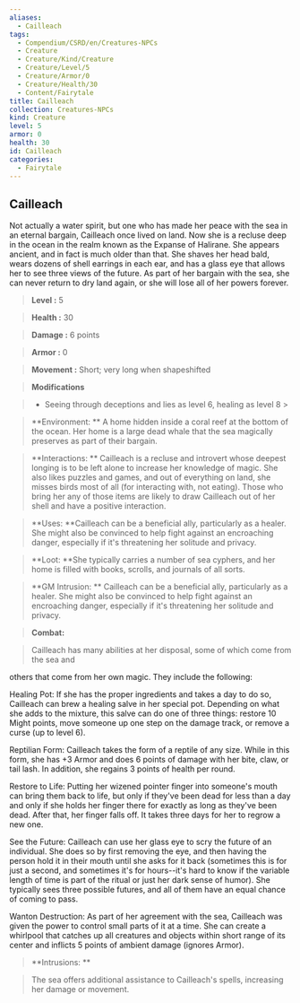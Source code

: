 ```yaml
---
aliases:
  - Cailleach
tags:
  - Compendium/CSRD/en/Creatures-NPCs
  - Creature
  - Creature/Kind/Creature
  - Creature/Level/5
  - Creature/Armor/0
  - Creature/Health/30
  - Content/Fairytale
title: Cailleach
collection: Creatures-NPCs
kind: Creature
level: 5
armor: 0
health: 30
id: Cailleach
categories:
  - Fairytale
---
```

## Cailleach    
Not actually a water spirit, but one who has made her peace with the sea in an eternal bargain, Cailleach once lived on land. Now she is a recluse deep in the ocean in the realm known as the Expanse of Halirane. She appears ancient, and in fact is much older than that. She shaves her head bald, wears dozens of shell earrings in each ear, and has a glass eye that allows her to see three views of the future. As part of her bargain with the sea, she can never return to dry land again, or she will lose all of her powers forever.    
  
    
> **Level :** 5    
> **Health :** 30    
> **Damage :** 6 points    
> **Armor :** 0    
> **Movement :** Short; very long when shapeshifted    
> **Modifications**    
>- Seeing through deceptions and lies as level 6, healing as level 8 >  
>    
> **Environment: ** A home hidden inside a coral reef at the bottom of the ocean. Her home is a large dead whale that the sea magically preserves as part of their bargain.    
> **Interactions: ** Cailleach is a recluse and introvert whose deepest longing is to be left alone to increase her knowledge of magic. She also likes puzzles and games, and out of everything on land, she misses birds most of all (for interacting with, not eating). Those who bring her any of those items are likely to draw Cailleach out of her shell and have a positive interaction.    
> **Uses: **Cailleach can be a beneficial ally, particularly as a healer. She might also be convinced to help fight against an encroaching danger, especially if it's threatening her solitude and privacy.    
> **Loot: **She typically carries a number of sea cyphers, and her home is filled with books, scrolls, and journals of all sorts.    
> **GM Intrusion: ** Cailleach can be a beneficial ally, particularly as a healer. She might also be convinced to help fight against an encroaching danger, especially if it's threatening her solitude and privacy.    
  
> **Combat:**   
> Cailleach has many abilities at her disposal, some of which come from the sea and  
others that come from her own magic. They include the following:  
Healing Pot: If she has the proper ingredients and takes a day to do so, Cailleach can brew a healing salve in her special pot. Depending on what she adds to the mixture, this salve can do one of three things: restore 10 Might points, move someone up one step on the damage track, or remove a curse (up to level 6).  
Reptilian Form: Cailleach takes the form of a reptile of any size. While in this form, she has +3 Armor and does 6 points of damage with her bite, claw, or tail lash. In addition, she regains 3 points of health per round.  
Restore to Life: Putting her wizened pointer finger into someone's mouth can bring them back to life, but only if they've been dead for less than a day and only if she holds her finger there for exactly as long as they've been dead. After that, her finger falls off. It takes three days for her to regrow a new one.  
See the Future: Cailleach can use her glass eye to scry the future of an individual. She does so by first removing the eye, and then having the person hold it in their mouth until she asks for it back (sometimes this is for just a second, and sometimes it's for hours--it's hard to know if the variable length of time is part of the ritual or just her dark sense of humor). She typically sees three possible futures, and all of them have an equal chance of coming to pass.  
Wanton Destruction: As part of her agreement with the sea, Cailleach was given the power to control small parts of it at a time. She can create a whirlpool that catches up all creatures and objects within short range of its center and inflicts 5 points of ambient damage (ignores Armor).    
    
  
> **Intrusions: **   
> The sea offers additional assistance to Cailleach's spells, increasing her damage or movement.    
